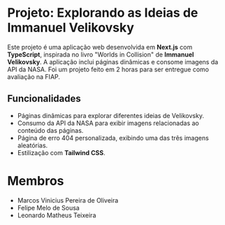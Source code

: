 # Projeto: Explorando as Ideias de Immanuel Velikovsky

Este projeto é uma aplicação web desenvolvida em **Next.js** com **TypeScript**, inspirada no livro "Worlds in Collision" de **Immanuel Velikovsky**. A aplicação inclui páginas dinâmicas e consome imagens da API da NASA. Foi um projeto feito em 2 horas para ser entregue como avaliação na FIAP.

## Funcionalidades

- Páginas dinâmicas para explorar diferentes ideias de Velikovsky.
- Consumo da API da NASA para exibir imagens relacionadas ao conteúdo das páginas.
- Página de erro 404 personalizada, exibindo uma das três imagens aleatórias.
- Estilização com **Tailwind CSS**.

# Membros
- Marcos Vinicius Pereira de Oliveira
- Felipe Melo de Sousa
- Leonardo Matheus Teixeira
